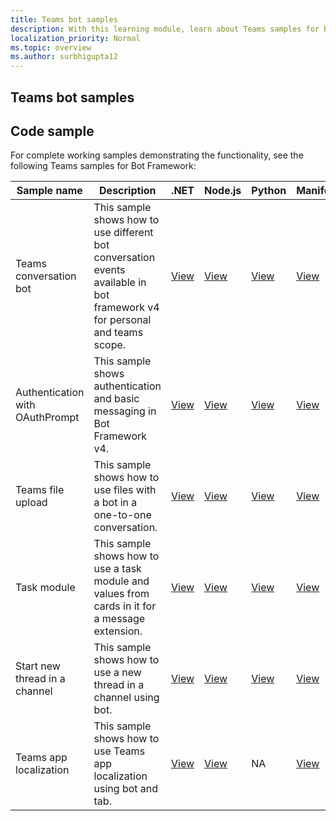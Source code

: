 ```yaml
---
title: Teams bot samples
description: With this learning module, learn about Teams samples for Bot Framework, which includes working samples demonstrating the functionality.
localization_priority: Normal
ms.topic: overview
ms.author: surbhigupta12
---
```


## Teams bot samples

## Code sample

For complete working samples demonstrating the functionality, see the following Teams samples for Bot Framework:

| **Sample name** | **Description** | **.NET** | **Node.js** | **Python** | **Manifest**|
|--------|------------- |---|---|---|---|
| Teams conversation bot | This sample shows how to use different bot conversation events available in bot framework v4 for personal and teams scope. | [View](https://github.com/OfficeDev/Microsoft-Teams-Samples/tree/main/samples/bot-conversation/csharp)| [View](https://github.com/OfficeDev/Microsoft-Teams-Samples/tree/main/samples/bot-conversation/nodejs)| [View](https://github.com/OfficeDev/Microsoft-Teams-Samples/tree/main/samples/bot-conversation/python) |[View](https://github.com/OfficeDev/Microsoft-Teams-Samples/tree/main/samples/bot-conversation/csharp/demo-manifest/bot-conversation.zip) |
| Authentication with OAuthPrompt| This sample shows authentication and basic messaging in Bot Framework v4. | [View](https://github.com/OfficeDev/Microsoft-Teams-Samples/tree/main/samples/bot-teams-authentication/csharp)| [View](https://github.com/OfficeDev/Microsoft-Teams-Samples/tree/main/samples/bot-conversation-sso-quickstart/js)| [View](https://github.com/OfficeDev/Microsoft-Teams-Samples/tree/main/samples/bot-teams-authentication/python) |[View](https://github.com/OfficeDev/Microsoft-Teams-Samples/tree/main/samples/bot-teams-authentication/csharp/demo-manifest/bot-teams-authentication.zip) |
|Teams file upload | This sample shows how to use files with a bot in a one-to-one conversation. | [View](https://github.com/OfficeDev/Microsoft-Teams-Samples/tree/main/samples/bot-file-upload/csharp) | [View](https://github.com/OfficeDev/Microsoft-Teams-Samples/tree/main/samples/bot-file-upload/nodejs) | [View](https://github.com/OfficeDev/Microsoft-Teams-Samples/tree/main/samples/bot-file-upload/python) |[View](https://github.com/OfficeDev/Microsoft-Teams-Samples/tree/main/samples/bot-file-upload/csharp/demo-manifest/bot-file-upload.zip) |
| Task module | This sample shows how to use a task module and values from cards in it for a message extension. | [View](https://github.com/OfficeDev/Microsoft-Teams-Samples/tree/main/samples/bot-task-module/csharp) | [View](https://github.com/OfficeDev/Microsoft-Teams-Samples/tree/main/samples/bot-task-module/nodejs) | [View](https://github.com/OfficeDev/Microsoft-Teams-Samples/tree/main/samples/bot-task-module/python) |[View](https://github.com/OfficeDev/Microsoft-Teams-Samples/tree/main/samples/bot-task-module/csharp/demo-manifest/bot-task-module.zip) |
| Start new thread in a channel | This sample shows how to use a new thread in a channel using bot. | [View](https://github.com/OfficeDev/Microsoft-Teams-Samples/tree/main/samples/bot-initiate-thread-in-channel/csharp) | [View](https://github.com/OfficeDev/Microsoft-Teams-Samples/tree/main/samples/bot-initiate-thread-in-channel/nodejs) | [View](https://github.com/OfficeDev/Microsoft-Teams-Samples/tree/main/samples/bot-initiate-thread-in-channel/python) |[View](https://github.com/OfficeDev/Microsoft-Teams-Samples/tree/main/samples/bot-initiate-thread-in-channel/csharp/demo-manifest/bot-initiate-thread-in-channel.zip) |
| Teams app localization | This sample shows how to use Teams app localization using bot and tab. | [View](https://github.com/OfficeDev/Microsoft-Teams-Samples/tree/main/samples/app-localization/csharp) |[View](https://github.com/OfficeDev/Microsoft-Teams-Samples/tree/main/samples/app-localization/nodejs) | NA |[View](https://github.com/OfficeDev/Microsoft-Teams-Samples/tree/main/samples/app-localization/csharp/demo-manifest/app-localization.zip)

